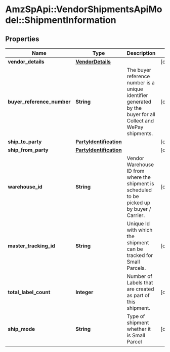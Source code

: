 # AmzSpApi::VendorShipmentsApiModel::ShipmentInformation

## Properties
Name | Type | Description | Notes
------------ | ------------- | ------------- | -------------
**vendor_details** | [**VendorDetails**](VendorDetails.md) |  | [optional] 
**buyer_reference_number** | **String** | The buyer reference number is a unique identifier generated by the buyer for all Collect and WePay shipments. | [optional] 
**ship_to_party** | [**PartyIdentification**](PartyIdentification.md) |  | [optional] 
**ship_from_party** | [**PartyIdentification**](PartyIdentification.md) |  | [optional] 
**warehouse_id** | **String** | Vendor Warehouse ID from where the shipment is scheduled to be picked up by buyer / Carrier. | [optional] 
**master_tracking_id** | **String** | Unique Id with  which  the shipment can be tracked for Small Parcels. | [optional] 
**total_label_count** | **Integer** | Number of Labels that are created as part of this shipment. | [optional] 
**ship_mode** | **String** | Type of shipment whether it is Small Parcel | [optional] 

